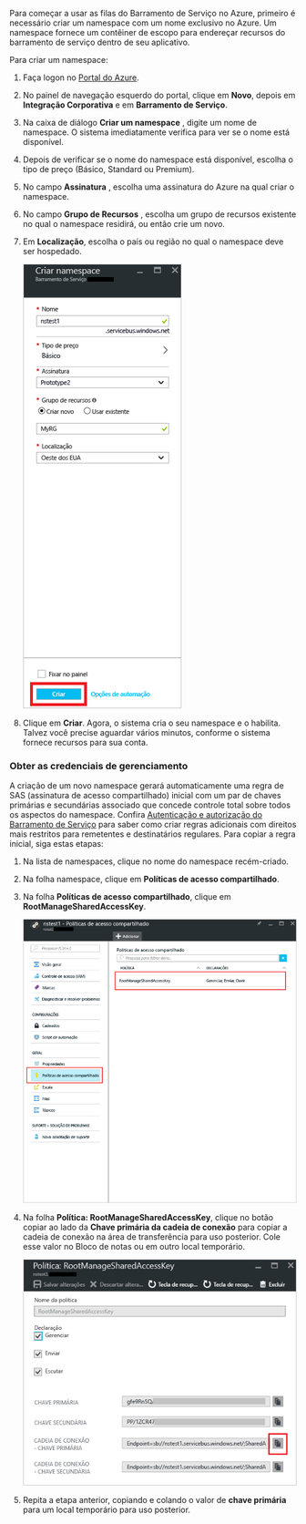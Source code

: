 Para começar a usar as filas do Barramento de Serviço no Azure, primeiro é necessário criar um namespace com um nome exclusivo no Azure. Um namespace fornece um contêiner de escopo para endereçar recursos do barramento de serviço dentro de seu aplicativo.

Para criar um namespace:

1. Faça logon no [Portal do Azure][Azure portal].
2. No painel de navegação esquerdo do portal, clique em **Novo**, depois em **Integração Corporativa** e em **Barramento de Serviço**.
3. Na caixa de diálogo **Criar um namespace** , digite um nome de namespace. O sistema imediatamente verifica para ver se o nome está disponível.
4. Depois de verificar se o nome do namespace está disponível, escolha o tipo de preço (Básico, Standard ou Premium).
5. No campo **Assinatura** , escolha uma assinatura do Azure na qual criar o namespace.
6. No campo **Grupo de Recursos** , escolha um grupo de recursos existente no qual o namespace residirá, ou então crie um novo.      
7. Em **Localização**, escolha o país ou região no qual o namespace deve ser hospedado.
   
    ![Criar um namespace][create-namespace]
8. Clique em **Criar**. Agora, o sistema cria o seu namespace e o habilita. Talvez você precise aguardar vários minutos, conforme o sistema fornece recursos para sua conta.

### <a name="obtain-the-management-credentials"></a>Obter as credenciais de gerenciamento
A criação de um novo namespace gerará automaticamente uma regra de SAS (assinatura de acesso compartilhado) inicial com um par de chaves primárias e secundárias associado que concede controle total sobre todos os aspectos do namespace. Confira [Autenticação e autorização do Barramento de Serviço](../articles/service-bus-messaging/service-bus-authentication-and-authorization.md) para saber como criar regras adicionais com direitos mais restritos para remetentes e destinatários regulares. Para copiar a regra inicial, siga estas etapas: 

1. Na lista de namespaces, clique no nome do namespace recém-criado.
2. Na folha namespace, clique em **Políticas de acesso compartilhado**.
3. Na folha **Políticas de acesso compartilhado**, clique em **RootManageSharedAccessKey**.
   
    ![informações de conexão][connection-info]
4. Na folha **Política: RootManageSharedAccessKey**, clique no botão copiar ao lado da **Chave primária da cadeia de conexão** para copiar a cadeia de conexão na área de transferência para uso posterior. Cole esse valor no Bloco de notas ou em outro local temporário.
   
    ![connection-string][connection-string]

5. Repita a etapa anterior, copiando e colando o valor de **chave primária** para um local temporário para uso posterior.

<!--Image references-->

[create-namespace]: ./media/service-bus-create-namespace-portal/create-namespace.png
[connection-info]: ./media/service-bus-create-namespace-portal/connection-info.png
[connection-string]: ./media/service-bus-create-namespace-portal/connection-string.png
[Azure portal]: https://portal.azure.com
